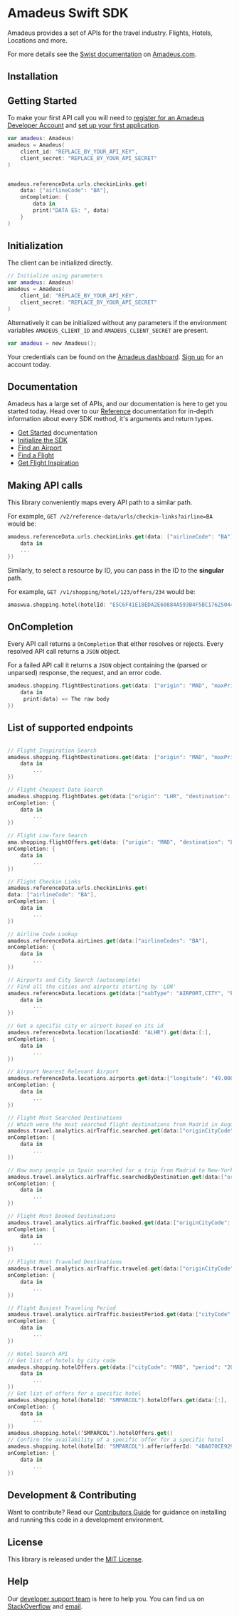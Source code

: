 # Amadeus Swift SDK


Amadeus provides a set of APIs for the travel industry. Flights, Hotels, Locations and more.

For more details see the [Swist
documentation](https://amadeus4dev.github.io/amadeus-swift/) on
[Amadeus.com](https://developers.amadeus.com).

## Installation


## Getting Started

To make your first API call you will need to [register for an Amadeus Developer
Account](https://developers.amadeus.com/create-account) and [set up your first
application](https://developers.amadeus.com/my-apps).

```swift
var amadeus: Amadeus!
amadeus = Amadeus(
    client_id: "REPLACE_BY_YOUR_API_KEY",
    client_secret: "REPLACE_BY_YOUR_API_SECRET"
)


amadeus.referenceData.urls.checkinLinks.get(
    data: ["airlineCode": "BA"], 
    onCompletion: {
        data in
        print("DATA ES: ", data)
    }
)
```

## Initialization

The client can be initialized directly.

```swift
// Initialize using parameters
var amadeus: Amadeus!
amadeus = Amadeus(
    client_id: "REPLACE_BY_YOUR_API_KEY",
    client_secret: "REPLACE_BY_YOUR_API_SECRET"
)
```

Alternatively it can be initialized without any parameters if the environment
variables `AMADEUS_CLIENT_ID` and `AMADEUS_CLIENT_SECRET` are present.

```swift
var amadeus = new Amadeus();
```

Your credentials can be found on the [Amadeus
dashboard](https://developers.amadeus.com/my-apps). [Sign
up](https://developers.amadeus.com/create-account) for an account today.



## Documentation

Amadeus has a large set of APIs, and our documentation is here to get you
started today. Head over to our
[Reference](https://amadeus4dev.github.io/amadeus-swift/) documentation for
in-depth information about every SDK method, it's arguments and return types.


* [Get Started](https://amadeus4dev.github.io/amadeus-swift/) documentation
* [Initialize the SDK](https://amadeus4dev.github.io/amadeus-swift/)
* [Find an Airport](https://amadeus4dev.github.io/amadeus-swift/#airports)
* [Find a Flight](https://amadeus4dev.github.io/amadeus-swift/#flightoffers)
* [Get Flight Inspiration](https://amadeus4dev.github.io/amadeus-swift/#flightoffers)

## Making API calls

This library conveniently maps every API path to a similar path.

For example, `GET /v2/reference-data/urls/checkin-links?airline=BA` would be:

```swift
amadeus.referenceData.urls.checkinLinks.get(data: ["airlineCode": "BA"], onCompletion: {
    data in 
    ...
})
```

Similarly, to select a resource by ID, you can pass in the ID to the **singular** path.

For example,  `GET /v1/shopping/hotel/123/offers/234` would be:

```swift
amaswua.shopping.hotel(hotelId: "E5C6F41E18EDA2E60884A593B4F5BC17625044FC42DA6F2AA25172C4327FC565").offer(offerId: "1234").get(...)

```


## OnCompletion

Every API call returns a `OnCompletion` that either resolves or rejects. Every
resolved API call returns a `JSON` object.

For a failed API call it returns a `JSON` object containing the (parsed or unparsed) response, the request, and an error code.

```swift
amadeus.shopping.flightDestinations.get(data: ["origin": "MAD", "maxPrice": "10000"], onCompletion: {
    data in
     print(data) => The raw body
})
```


## List of supported endpoints

```swift

// Flight Inspiration Search
amadeus.shopping.flightDestinations.get(data: ["origin": "MAD", "maxPrice": "10000"], onCompletion: {
    data in
        ...
})

// Flight Cheapest Date Search
amadeus.shopping.flightDates.get(data:["origin": "LHR", "destination": "PAR"], 
onCompletion: {
    data in
        ...
})

// Flight Low-fare Search
ama.shopping.flightOffers.get(data: ["origin": "MAD", "destination": "LUX", "departureDate": "2018-12-10"], 
onCompletion: {
    data in
        ...
})

// Flight Checkin Links
amadeus.referenceData.urls.checkinLinks.get(
data: ["airlineCode": "BA"], 
onCompletion: {
    data in
        ...
})

// Airline Code Lookup
amadeus.referenceData.airLines.get(data:["airlineCodes": "BA"], 
onCompletion: {
    data in
        ...
})

// Airports and City Search (autocomplete)
// Find all the cities and airports starting by 'LON'
amadeus.referenceData.locations.get(data:["subType": "AIRPORT,CITY", "keyword": "lon"], onCompletion: {
    data in
        ...
})

// Get a specific city or airport based on its id
amadeus.referenceData.location(locationId: "ALHR").get(data:[:], 
onCompletion: {
    data in
        ...
})

// Airport Nearest Relevant Airport
amadeus.referenceData.locations.airports.get(data:["longitude": "49.0000", "latitude": "2.55"], 
onCompletion: {
    data in
        ...
})

// Flight Most Searched Destinations
// Which were the most searched flight destinations from Madrid in August 2017?
amadeus.travel.analytics.airTraffic.searched.get(data:["originCityCode":"MAD", "marketCountryCode": "ES", "searchPeriod": "2017-08"], 
onCompletion: {
    data in
        ...
})

// How many people in Spain searched for a trip from Madrid to New-York in September 2017?
amadeus.travel.analytics.airTraffic.searchedByDestination.get(data:["originCityCode":"MAD", "destinationCityCode":"NYC", "marketCountryCode": "ES", "searchPeriod": "2017-08"], 
onCompletion: {
    data in
        ...
})

// Flight Most Booked Destinations
amadeus.travel.analytics.airTraffic.booked.get(data:["originCityCode": "MAD", "period": "2017-11"], 
onCompletion: {
    data in
        ...
})

// Flight Most Traveled Destinations
amadeus.travel.analytics.airTraffic.traveled.get(data:["originCityCode": "MAD", "period": "2017-11"], 
onCompletion: {
    data in
        ...
})

// Flight Busiest Traveling Period
amadeus.travel.analytics.airTraffic.busiestPeriod.get(data:["cityCode": "MAD", "period": "2017", "direction": "ARRIVING"], 
onCompletion: {
    data in
        ...
})

// Hotel Search API
// Get list of hotels by city code
amadeus.shopping.hotelOffers.get(data:["cityCode": "MAD", "period": "2017"], onCompletion: {
    data in
        ...
})
// Get list of offers for a specific hotel
amadeus.shopping.hotel(hotelId: "SMPARCOL").hotelOffers.get(data:[:], 
onCompletion: {
    data in
        ...
})
amadeus.shopping.hotel('SMPARCOL').hotelOffers.get()
// Confirm the availability of a specific offer for a specific hotel
amadeus.shopping.hotel(hotelId: "SMPARCOL").offer(offerId: "4BA070CE929E135B3268A9F2D0C51E9D4A6CF318BA10485322FA2C7E78C7852E").get(data:[:], 
onCompletion: {
    data in
        ...
})
```

## Development & Contributing

Want to contribute? Read our [Contributors Guide](.github/CONTRIBUTING.md) for
guidance on installing and running this code in a development environment.

## License

This library is released under the [MIT License](LICENSE).

## Help

Our [developer support team](https://developers.amadeus.com/support) is here to
help you. You can find us on
[StackOverflow](https://stackoverflow.com/questions/tagged/amadeus) and
[email](mailto:developers@amadeus.com).

[npmjs]: https://www.npmjs.com/package/amadeus
[travis]: http://travis-ci.org/amadeus4dev/amadeus-swift
[support]: http://developers.amadeus.com/support
